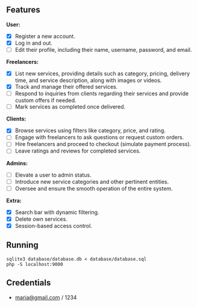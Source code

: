 

## Features

**User:**
- [x] Register a new account.
- [x] Log in and out.
- [ ] Edit their profile, including their name, username, password, and email.

**Freelancers:**
- [x] List new services, providing details such as category, pricing, delivery time, and service description, along with images or videos.
- [x] Track and manage their offered services.
- [ ] Respond to inquiries from clients regarding their services and provide custom offers if needed.
- [ ] Mark services as completed once delivered.

**Clients:**
- [x] Browse services using filters like category, price, and rating.
- [ ] Engage with freelancers to ask questions or request custom orders.
- [ ] Hire freelancers and proceed to checkout (simulate payment process).
- [ ] Leave ratings and reviews for completed services.

**Admins:**
- [ ] Elevate a user to admin status.
- [ ] Introduce new service categories and other pertinent entities.
- [ ] Oversee and ensure the smooth operation of the entire system.

**Extra:**
- [x] Search bar with dynamic filtering.
- [x] Delete own services.
- [x] Session-based access control.

## Running

    sqlite3 database/database.db < database/database.sql
    php -S localhost:9000

## Credentials

- maria@gmail.com / 1234
